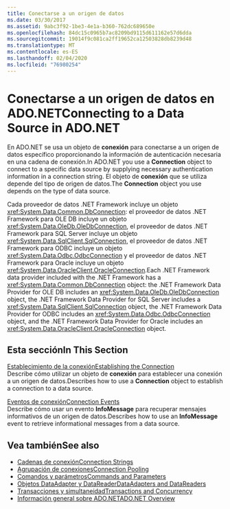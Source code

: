 ```yaml
---
title: Conectarse a un origen de datos
ms.date: 03/30/2017
ms.assetid: 9abc3f92-1be3-4e1a-b360-762dc689650e
ms.openlocfilehash: 84dc15c0965b7ac8209bd9115d611162e57d6dda
ms.sourcegitcommit: 19014f9c081ca2ff19652ca12503828db8239d48
ms.translationtype: MT
ms.contentlocale: es-ES
ms.lasthandoff: 02/04/2020
ms.locfileid: "76980254"
---
```

# <a name="connecting-to-a-data-source-in-adonet"></a><span data-ttu-id="f6a3e-102">Conectarse a un origen de datos en ADO.NET</span><span class="sxs-lookup"><span data-stu-id="f6a3e-102">Connecting to a Data Source in ADO.NET</span></span>
<span data-ttu-id="f6a3e-103">En ADO.NET se usa un objeto de **conexión** para conectarse a un origen de datos específico proporcionando la información de autenticación necesaria en una cadena de conexión.</span><span class="sxs-lookup"><span data-stu-id="f6a3e-103">In ADO.NET you use a **Connection** object to connect to a specific data source by supplying necessary authentication information in a connection string.</span></span> <span data-ttu-id="f6a3e-104">El objeto de **conexión** que se utiliza depende del tipo de origen de datos.</span><span class="sxs-lookup"><span data-stu-id="f6a3e-104">The **Connection** object you use depends on the type of data source.</span></span>  
  
 <span data-ttu-id="f6a3e-105">Cada proveedor de datos .NET Framework incluye un objeto <xref:System.Data.Common.DbConnection>: el proveedor de datos .NET Framework para OLE DB incluye un objeto <xref:System.Data.OleDb.OleDbConnection>, el proveedor de datos .NET Framework para SQL Server incluye un objeto <xref:System.Data.SqlClient.SqlConnection>, el proveedor de datos .NET Framework para ODBC incluye un objeto <xref:System.Data.Odbc.OdbcConnection> y el proveedor de datos .NET Framework para Oracle incluye un objeto <xref:System.Data.OracleClient.OracleConnection>.</span><span class="sxs-lookup"><span data-stu-id="f6a3e-105">Each .NET Framework data provider included with the .NET Framework has a <xref:System.Data.Common.DbConnection> object: the .NET Framework Data Provider for OLE DB includes an <xref:System.Data.OleDb.OleDbConnection> object, the .NET Framework Data Provider for SQL Server includes a <xref:System.Data.SqlClient.SqlConnection> object, the .NET Framework Data Provider for ODBC includes an <xref:System.Data.Odbc.OdbcConnection> object, and the .NET Framework Data Provider for Oracle includes an <xref:System.Data.OracleClient.OracleConnection> object.</span></span>  
  
## <a name="in-this-section"></a><span data-ttu-id="f6a3e-106">Esta sección</span><span class="sxs-lookup"><span data-stu-id="f6a3e-106">In This Section</span></span>  
 [<span data-ttu-id="f6a3e-107">Establecimiento de la conexión</span><span class="sxs-lookup"><span data-stu-id="f6a3e-107">Establishing the Connection</span></span>](establishing-the-connection.md)  
 <span data-ttu-id="f6a3e-108">Describe cómo utilizar un objeto de **conexión** para establecer una conexión a un origen de datos.</span><span class="sxs-lookup"><span data-stu-id="f6a3e-108">Describes how to use a **Connection** object to establish a connection to a data source.</span></span>  
  
 [<span data-ttu-id="f6a3e-109">Eventos de conexión</span><span class="sxs-lookup"><span data-stu-id="f6a3e-109">Connection Events</span></span>](connection-events.md)  
 <span data-ttu-id="f6a3e-110">Describe cómo usar un evento **InfoMessage** para recuperar mensajes informativos de un origen de datos.</span><span class="sxs-lookup"><span data-stu-id="f6a3e-110">Describes how to use an **InfoMessage** event to retrieve informational messages from a data source.</span></span>  
  
## <a name="see-also"></a><span data-ttu-id="f6a3e-111">Vea también</span><span class="sxs-lookup"><span data-stu-id="f6a3e-111">See also</span></span>

- [<span data-ttu-id="f6a3e-112">Cadenas de conexión</span><span class="sxs-lookup"><span data-stu-id="f6a3e-112">Connection Strings</span></span>](connection-strings.md)
- [<span data-ttu-id="f6a3e-113">Agrupación de conexiones</span><span class="sxs-lookup"><span data-stu-id="f6a3e-113">Connection Pooling</span></span>](connection-pooling.md)
- [<span data-ttu-id="f6a3e-114">Comandos y parámetros</span><span class="sxs-lookup"><span data-stu-id="f6a3e-114">Commands and Parameters</span></span>](commands-and-parameters.md)
- [<span data-ttu-id="f6a3e-115">Objetos DataAdapter y DataReader</span><span class="sxs-lookup"><span data-stu-id="f6a3e-115">DataAdapters and DataReaders</span></span>](dataadapters-and-datareaders.md)
- [<span data-ttu-id="f6a3e-116">Transacciones y simultaneidad</span><span class="sxs-lookup"><span data-stu-id="f6a3e-116">Transactions and Concurrency</span></span>](transactions-and-concurrency.md)
- [<span data-ttu-id="f6a3e-117">Información general sobre ADO.NET</span><span class="sxs-lookup"><span data-stu-id="f6a3e-117">ADO.NET Overview</span></span>](ado-net-overview.md)
